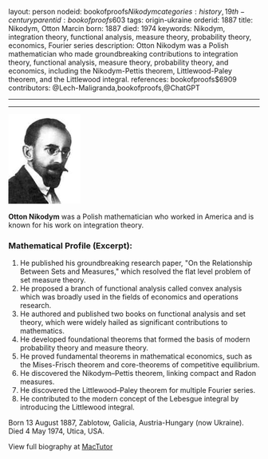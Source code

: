 layout: person
nodeid: bookofproofs$Nikodym
categories: history,19th-century
parentid: bookofproofs$603
tags: origin-ukraine
orderid: 1887
title: Nikodym, Otton Marcin
born: 1887
died: 1974
keywords: Nikodym, integration theory, functional analysis, measure theory, probability theory, economics, Fourier series
description: Otton Nikodym was a Polish mathematician who made groundbreaking contributions to integration theory, functional analysis, measure theory, probability theory, and economics, including the Nikodym-Pettis theorem, Littlewood-Paley theorem, and the Littlewood integral.
references: bookofproofs$6909
contributors: @Lech-Maligranda,bookofproofs,@ChatGPT

---



---

![Nikodym.jpg](https://github.com/bookofproofs/bookofproofs.github.io/blob/main/_sources/_assets/images/portraits/Nikodym.jpg?raw=true)

**Otton Nikodym** was a Polish mathematician who worked in America and is known for his work on integration theory.

### Mathematical Profile (Excerpt):
1. He published his groundbreaking research paper, "On the Relationship Between Sets and Measures," which resolved the flat level problem of set measure theory.
2. He proposed a branch of functional analysis called convex analysis which was broadly used in the fields of economics and operations research.
3. He authored and published two books on functional analysis and set theory, which were widely hailed as significant contributions to mathematics.
4. He developed foundational theorems that formed the basis of modern probability theory and measure theory.
5. He proved fundamental theorems in mathematical economics, such as the Mises-Frisch theorem and core-theorems of competitive equilibrium.
6. He discovered the Nikodym–Pettis theorem, linking compact and Radon measures.
7. He discovered the Littlewood–Paley theorem for multiple Fourier series. 
8. He contributed to the modern concept of the Lebesgue integral by introducing the Littlewood integral.

Born 13 August 1887, Zablotow, Galicia, Austria-Hungary (now Ukraine). Died 4 May 1974, Utica, USA.

View full biography at [MacTutor](https://mathshistory.st-andrews.ac.uk/Biographies/Nikodym/)
